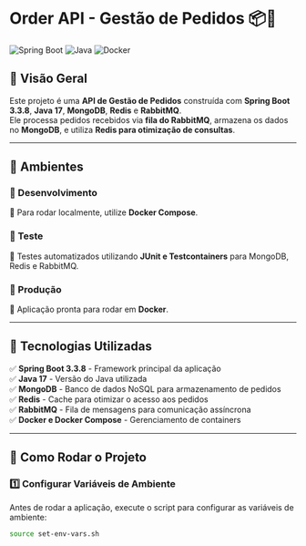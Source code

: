 # **Order API - Gestão de Pedidos 📦🚀**

![Spring Boot](https://img.shields.io/badge/Spring%20Boot-3.3.8-brightgreen) ![Java](https://img.shields.io/badge/Java-17-blue) ![Docker](https://img.shields.io/badge/Docker-Compose-informational)

## **📌 Visão Geral**
Este projeto é uma **API de Gestão de Pedidos** construída com **Spring Boot 3.3.8**, **Java 17**, **MongoDB**, **Redis** e **RabbitMQ**.  
Ele processa pedidos recebidos via **fila do RabbitMQ**, armazena os dados no **MongoDB**, e utiliza **Redis para otimização de consultas**.

---

## **📌 Ambientes**

### **🔹 Desenvolvimento**
📌 Para rodar localmente, utilize **Docker Compose**.

### **🔹 Teste**
📌 Testes automatizados utilizando **JUnit e Testcontainers** para MongoDB, Redis e RabbitMQ.

### **🔹 Produção**
📌 Aplicação pronta para rodar em **Docker**.

---

## **📌 Tecnologias Utilizadas**
✅ **Spring Boot 3.3.8** - Framework principal da aplicação  
✅ **Java 17** - Versão do Java utilizada  
✅ **MongoDB** - Banco de dados NoSQL para armazenamento de pedidos  
✅ **Redis** - Cache para otimizar o acesso aos pedidos  
✅ **RabbitMQ** - Fila de mensagens para comunicação assíncrona  
✅ **Docker e Docker Compose** - Gerenciamento de containers  

---

## **📌 Como Rodar o Projeto**
### **1️⃣ Configurar Variáveis de Ambiente**
Antes de rodar a aplicação, execute o script para configurar as variáveis de ambiente:
```bash
source set-env-vars.sh
